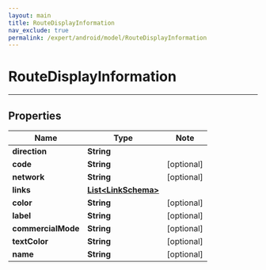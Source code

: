 ```yaml
---
layout: main
title: RouteDisplayInformation
nav_exclude: true
permalink: /expert/android/model/RouteDisplayInformation
---
```


# RouteDisplayInformation

---

## Properties

Name | Type | Note
---- | ---- | ----
**direction** | **String** | 
**code** | **String** | [optional] 
**network** | **String** | [optional] 
**links** | [**List&lt;LinkSchema&gt;**](LinkSchema.md) | 
**color** | **String** | [optional] 
**label** | **String** | [optional] 
**commercialMode** | **String** | [optional] 
**textColor** | **String** | [optional] 
**name** | **String** | [optional] 

